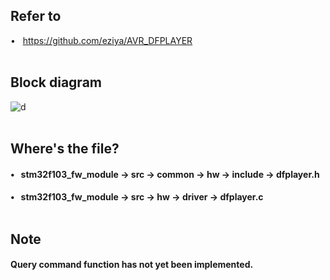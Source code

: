 ## Refer to
•  &nbsp; https://github.com/eziya/AVR_DFPLAYER <br><br>

## Block diagram<br>
![d](https://user-images.githubusercontent.com/70312248/155701830-a8415f90-bfb7-4327-8f12-9a5dc024cb1e.png) <br><br>

## Where's the file?<br>
#### •  &nbsp; stm32f103_fw_module → src → common → hw → include → dfplayer.h
#### •  &nbsp; stm32f103_fw_module → src → hw → driver → dfplayer.c<br><br>

## Note<br>
#### Query command function has not yet been implemented. <br>
